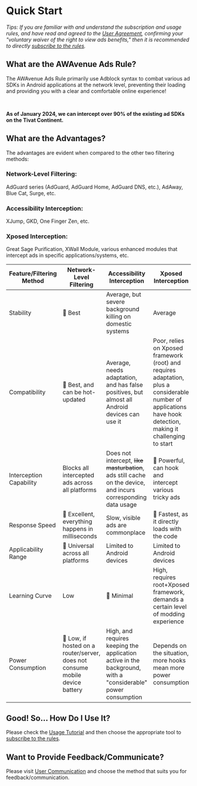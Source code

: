 # Quick Start

*Tips: If you are familiar with and understand the subscription and usage rules, and have read and agreed to the [User Agreement](./Protocol.md), confirming your "voluntary waiver of the right to view ads benefits," then it is recommended to directly [subscribe to the rules](./Sub.md).*

## What are the AWAvenue Ads Rule?

The AWAvenue Ads Rule primarily use Adblock syntax to combat various ad SDKs in Android applications at the network level, preventing their loading and providing you with a clear and comfortable online experience!

<br />

**As of January 2024, we can intercept over 90% of the existing ad SDKs on the Tivat Continent.**

## What are the Advantages?

The advantages are evident when compared to the other two filtering methods:

### Network-Level Filtering:
AdGuard series (AdGuard, AdGuard Home, AdGuard DNS, etc.), AdAway, Blue Cat, Surge, etc.

### Accessibility Interception:
XJump, GKD, One Finger Zen, etc.

### Xposed Interception:
Great Sage Purification, XWall Module, various enhanced modules that intercept ads in specific applications/systems, etc.

| Feature/Filtering Method | Network-Level Filtering | Accessibility Interception | Xposed Interception |
| ------------------------ | ----------------------- | -------------------------- | ------------------- |
| Stability               | 💯 Best                 | Average, but severe background killing on domestic systems | Average             |
| Compatibility           | 💯 Best, and can be hot-updated | Average, needs adaptation, and has false positives, but almost all Android devices can use it | Poor, relies on Xposed framework (root) and requires adaptation, plus a considerable number of applications have hook detection, making it challenging to start |
| Interception Capability  | Blocks all intercepted ads across all platforms | Does not intercept, ~~like masturbation~~, ads still cache on the device, and incurs corresponding data usage | 💯 Powerful, can hook and intercept various tricky ads |
| Response Speed           | 💯 Excellent, everything happens in milliseconds | Slow, visible ads are commonplace | 💯 Fastest, as it directly loads with the code |
| Applicability Range      | 💯 Universal across all platforms | Limited to Android devices | Limited to Android devices |
| Learning Curve           | Low                     | 💯 Minimal               | High, requires root+Xposed framework, demands a certain level of modding experience |
| Power Consumption        | 💯 Low, if hosted on a router/server, does not consume mobile device battery | High, and requires keeping the application active in the background, with a "considerable" power consumption | Depends on the situation, more hooks mean more power consumption |

## Good! So... How Do I Use It?

Please check the [Usage Tutorial](./Knowledge.md) and then choose the appropriate tool to [subscribe to the rules](./Sub.md).

## Want to Provide Feedback/Communicate?

Please visit [User Communication](./Support.md) and choose the method that suits you for feedback/communication.
